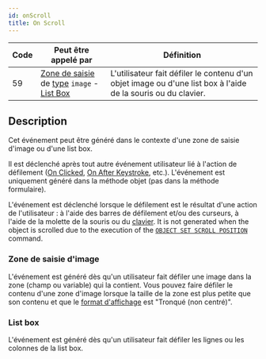 ```yaml
---
id: onScroll
title: On Scroll
---
```


| Code | Peut être appelé par                                                                                                                                   | Définition                                                                                                    |
| ---- | ------------------------------------------------------------------------------------------------------------------------------------------------------ | ------------------------------------------------------------------------------------------------------------- |
| 59   | [Zone de saisie](FormObjects/input_overview.md) de [type](FormObjects/properties_Object.md#type) `image` - [List Box](FormObjects/listbox_overview.md) | L'utilisateur fait défiler le contenu d'un objet image ou d'une list box à l'aide de la souris ou du clavier. |


## Description

Cet événement peut être généré dans le contexte d'une zone de saisie d'image ou d'une list box.

Il est déclenché après tout autre événement utilisateur lié à l'action de défilement ([On Clicked](onClicked.md), [On After Keystroke](onAfterKeystroke.md), etc.). L'événement est uniquement généré dans la méthode objet (pas dans la méthode formulaire).

L'événement est déclenché lorsque le défilement est le résultat d'une action de l'utilisateur : à l'aide des barres de défilement et/ou des curseurs, à l'aide de la molette de la souris ou du [clavier](FormObjects/properties_Appearance.md#vertical-scroll-bar). It is not generated when the object is scrolled due to the execution of the [`OBJECT SET SCROLL POSITION`](../commands/object-set-scroll-position) command.


### Zone de saisie d'image

L'événement est généré dès qu'un utilisateur fait défiler une image dans la zone (champ ou variable) qui la contient. Vous pouvez faire défiler le contenu d'une zone d'image lorsque la taille de la zone est plus petite que son contenu et que le [format d'affichage](FormObjects/properties_Display.md#picture-format) est "Tronqué (non centré)".


### List box

L'événement est généré dès qu'un utilisateur fait défiler les lignes ou les colonnes de la list box. 
